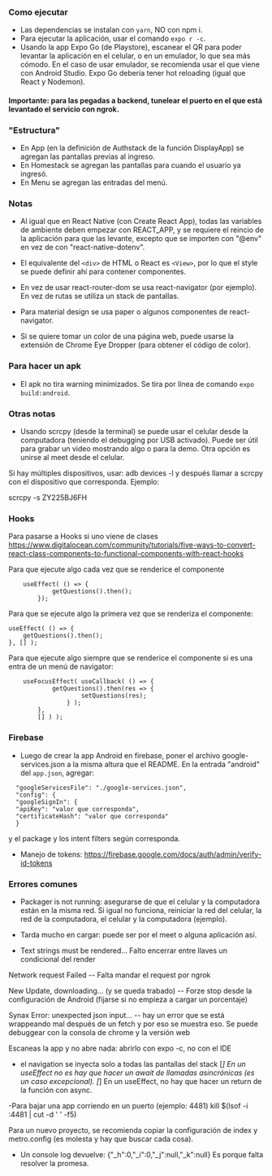 ### Como ejecutar
- Las dependencias se instalan con `yarn`, NO con npm i.
- Para ejecutar la aplicación, usar el comando `expo r -c`.
- Usando la app Expo Go (de Playstore), escanear el QR para poder levantar la aplicación en el celular, o en un emulador, lo que sea más cómodo. En el caso de usar emulador, se recomienda usar el que viene con Android Studio. Expo Go debería tener hot reloading (igual que React y Nodemon).


#### Importante: para las pegadas a backend, tunelear el puerto en el que está levantado el servicio con ngrok.


### "Estructura"
- En App (en la definición de Authstack de la función DisplayApp) se agregan las pantallas previas al ingreso.
- En Homestack se agregan las pantallas para cuando el usuario ya ingresó.
- En Menu se agregan las entradas del menú.


### Notas
- Al igual que en React Native (con Create React App), todas las variables de ambiente 
  deben empezar con REACT_APP, y se requiere el reincio de la aplicación para que 
  las levante, excepto que se importen con "@env" en vez de con "react-native-dotenv".
- El equivalente del `<div>` de HTML o React es `<View>`, por lo que el style se puede definir ahí para contener componentes.
- En vez de usar react-router-dom se usa react-navigator (por ejemplo). En vez de rutas se utiliza un stack de pantallas.
- Para material design se usa paper o algunos componentes de react-navigator.

- Si se quiere tomar un color de una página web, puede usarse la extensión de Chrome Eye Dropper (para obtener el código de color).


### Para hacer un apk
- El apk no tira warning minimizados. Se tira por línea de comando `expo build:android`.


### Otras notas
- Usando scrcpy (desde la terminal) se puede usar el celular desde la computadora (teniendo el debugging por USB activado). Puede ser útil para grabar un video mostrando algo o para la demo. Otra opción es unirse al meet desde el celular.

Si hay múltiples dispositivos, usar: adb devices -l y después llamar a scrcpy con el dispositivo que corresponda. Ejemplo:

scrcpy -s ZY225BJ6FH


### Hooks
Para pasarse a Hooks si uno viene de clases
https://www.digitalocean.com/community/tutorials/five-ways-to-convert-react-class-components-to-functional-components-with-react-hooks

Para que ejecute algo cada vez que se renderice el componente
```    
    useEffect( () => {
            getQuestions().then();
        });
```

Para que se ejecute algo la primera vez que se renderiza el componente:
```
useEffect( () => {
    getQuestions().then();
}, [] );
```

Para que ejecute algo siempre que se renderice el componente si es una entra de un menú de navigator:
```    
    useFocusEffect( useCallback( () => {
            getQuestions().then(res => {
                    setQuestions(res);
                } );
        },
        [] ) );
```

### Firebase
- Luego de crear la app Android en firebase, poner el archivo google-services.json a la misma altura que el README.
  En la entrada "android" del ```app.json```, agregar:
```
  "googleServicesFile": "./google-services.json",
  "config": {
  "googleSignIn": {
  "apiKey": "valor que corresponda",
  "certificateHash": "valor que corresponda"
  }
```
y el package y los intent filters según corresponda.

- Manejo de tokens: https://firebase.google.com/docs/auth/admin/verify-id-tokens


### Errores comunes
- Packager is not running: asegurarse de que el celular y la computadora están en la misma red.
  Si igual no funciona, reiniciar la red del celular, la red de la computadora, el celular y 
  la computadora (ejemplo).
  
- Tarda mucho en cargar: puede ser por el meet o alguna aplicación así.

- Text strings must be rendered... Falto encerrar entre llaves un condicional del render

Network request Failed -- Falta mandar el request por ngrok

New Update, downloading… (y se queda trabado) -- Forze stop desde la configuración de Android
(fijarse si no empieza a cargar un porcentaje)

Synax Error: unexpected json input… -- hay un error que se está wrappeando mal después de un
fetch y por eso se muestra eso. Se puede debuggear con la consola de chrome y la versión web

Escaneas la app y no abre nada: abrirlo con expo -c, no con el IDE

- el navigation se inyecta solo a todas las pantallas del stack
  [*] En un useEffect no es hay que hacer un await de llamadas asincrónicas (es un caso
  excepcional).
  [*] En un useEffect, no hay que hacer un return de la función con async.
  
-Para bajar una app corriendo en un puerto (ejemplo: 4481)
kill $(lsof -i :4481 | cut -d ' ' -f5)

Para un nuevo proyecto, se recomienda copiar la configuración de index y metro.config (es molesta y hay que buscar cada cosa).

- Un console log devuelve: {"_h":0,"_i":0,"_j":null,"_k":null}
Es porque falta resolver la promesa.